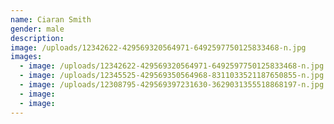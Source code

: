 ```yaml
---
name: Ciaran Smith
gender: male
description:
image: /uploads/12342622-429569320564971-6492597750125833468-n.jpg
images:
  - image: /uploads/12342622-429569320564971-6492597750125833468-n.jpg
  - image: /uploads/12345525-429569350564968-8311033521187650855-n.jpg
  - image: /uploads/12308795-429569397231630-3629031355518868197-n.jpg
  - image:
  - image:
---
```



